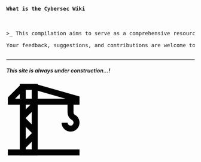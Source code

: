 
<pre>

<h4>What is the Cybersec Wiki</h4>

>_ This compilation aims to serve as a comprehensive resource for essential cybersecurity terms, abbreviations, tools, news, magazines, troubleshooting tips, and more. It is designed to be a valuable reference for anyone interested in cybersecurity, offering up-to-date information on security threats, certifications, the NIST framework, and other critical topics.

Your feedback, suggestions, and contributions are welcome to enhance the quality and usefulness of this compendium. Together, we can keep this resource current and relevant for the ever-evolving field of cybersecurity.

</pre>

<hr/>
<h5>This site is always under construction...!</h5>
<div class="mx-auto p-2" style="width: 200px;">
    <svg width="200px" height="200px" viewBox="0 0 24 24" id="Layer_1" data-name="Layer 1" xmlns="http://www.w3.org/2000/svg"><defs><style>.cls-1{fill:none;stroke:#020202;stroke-miterlimit:10;stroke-width:1.92px;}</style></defs><polygon class="cls-1" points="9.13 22.54 5.29 22.54 5.29 6.25 5.29 1.46 9.13 1.46 9.13 22.54"/><polygon class="cls-1" points="1.46 6.25 22.54 6.25 22.54 5.29 9.13 1.46 5.29 1.46 1.46 5.29 1.46 6.25"/><line class="cls-1" x1="23.5" y1="22.54" x2="0.5" y2="22.54"/><path class="cls-1" d="M20.62,6.25V9.64a1.82,1.82,0,0,0,.9,1.63A1.92,1.92,0,1,1,18.71,13"/><line class="cls-1" x1="9.13" y1="16.79" x2="5.29" y2="20.63"/><line class="cls-1" x1="5.29" y1="12" x2="9.13" y2="15.83"/><line class="cls-1" x1="9.13" y1="7.21" x2="5.29" y2="11.04"/></svg>
</div>
